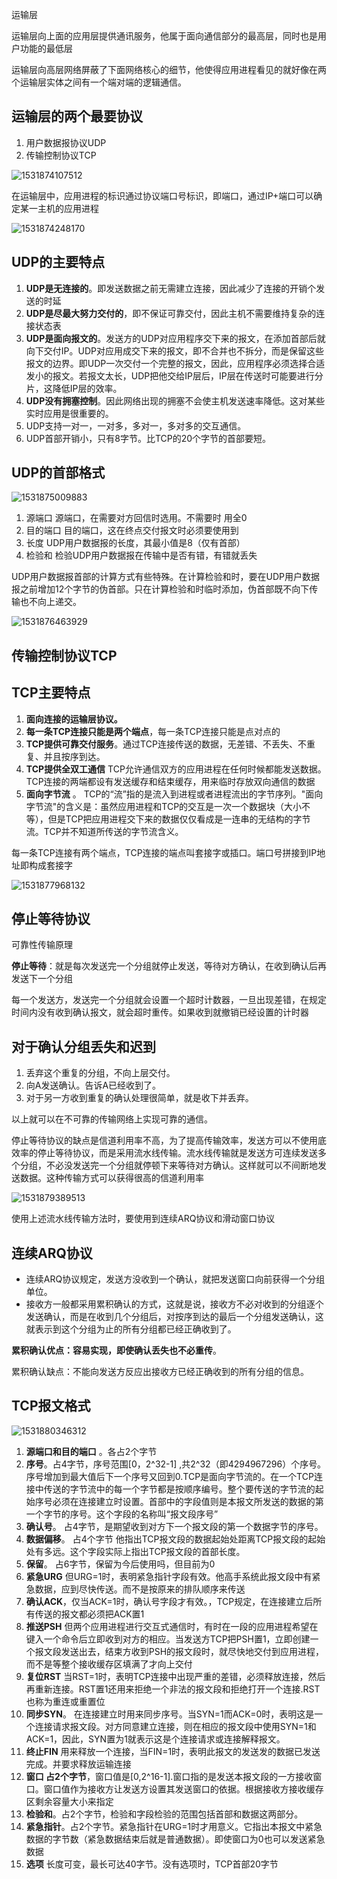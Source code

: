 运输层

运输层向上面的应用层提供通讯服务，他属于面向通信部分的最高层，同时也是用户功能的最低层

运输层向高层网络屏蔽了下面网络核心的细节，他使得应用进程看见的就好像在两个运输层实体之间有一个端对端的逻辑通信。

## 运输层的两个最要协议

1. 用户数据报协议UDP
2. 传输控制协议TCP

![1531874107512](E:\mydairy\计算机网络\运输协议.png)

在运输层中，应用进程的标识通过协议端口号标识，即端口，通过IP+端口可以确定某一主机的应用进程

![1531874248170](E:\mydairy\计算机网络\端口.png)

## UDP的主要特点

1. **UDP是无连接的**。即发送数据之前无需建立连接，因此减少了连接的开销个发送的时延
2. **UDP是尽最大努力交付的**，即不保证可靠交付，因此主机不需要维持复杂的连接状态表
3. **UDP是面向报文的**。发送方的UDP对应用程序交下来的报文，在添加首部后就向下交付IP。UDP对应用成交下来的报文，即不合并也不拆分，而是保留这些报文的边界。即UDP一次交付一个完整的报文，因此，应用程序必须选择合适发小的报文。若报文太长，UDP把他交给IP层后，IP层在传送时可能要进行分片，这降低IP层的效率。
4. **UDP没有拥塞控制**。因此网络出现的拥塞不会使主机发送速率降低。这对某些实时应用是很重要的。
5. UDP支持一对一，一对多，多对一，多对多的交互通信。
6. UDP首部开销小，只有8字节。比TCP的20个字节的首部要短。

## UDP的首部格式

![1531875009883](E:\mydairy\计算机网络\UDP格式.png)

1. 源端口 源端口，在需要对方回信时选用。不需要时 用全0
2. 目的端口 目的端口，这在终点交付报文时必须要使用到
3. 长度  UDP用户数据报的长度，其最小值是8（仅有首部）
4. 检验和 检验UDP用户数据报在传输中是否有错，有错就丢失

UDP用户数据报首部的计算方式有些特殊。在计算检验和时，要在UDP用户数据报之前增加12个字节的伪首部。只在计算检验和时临时添加，伪首部既不向下传输也不向上递交。

![1531876463929](E:\mydairy\计算机网络\UDP伪首部.png)

## 传输控制协议TCP

## TCP主要特点

1. **面向连接的运输层协议。**
2. **每一条TCP连接只能是两个端点**，每一条TCP连接只能是点对点的
3. **TCP提供可靠交付服务**。通过TCP连接传送的数据，无差错、不丢失、不重复、并且按序到达。
4. **TCP提供全双工通信**  TCP允许通信双方的应用进程在任何时候都能发送数据。TCP连接的两端都设有发送缓存和结束缓存，用来临时存放双向通信的数据
5. **面向字节流** 。 TCP的“流”指的是流入到进程或者进程流出的字节序列。"面向字节流"的含义是：虽然应用进程和TCP的交互是一次一个数据块（大小不等），但是TCP把应用进程交下来的数据仅仅看成是一连串的无结构的字节流。TCP并不知道所传送的字节流含义。

每一条TCP连接有两个端点，TCP连接的端点叫套接字或插口。端口号拼接到IP地址即构成套接字

![1531877968132](E:\mydairy\计算机网络\套接字.png)

## 停止等待协议

可靠性传输原理

**停止等待**：就是每次发送完一个分组就停止发送，等待对方确认，在收到确认后再发送下一个分组

每一个发送方，发送完一个分组就会设置一个超时计数器，一旦出现差错，在规定时间内没有收到确认报文，就会超时重传。如果收到就撤销已经设置的计时器

## 对于确认分组丢失和迟到

1. 丢弃这个重复的分组，不向上层交付。
2. 向A发送确认。告诉A已经收到了。
3. 对于另一方收到重复的确认处理很简单，就是收下并丢弃。

以上就可以在不可靠的传输网络上实现可靠的通信。

停止等待协议的缺点是信道利用率不高，为了提高传输效率，发送方可以不使用底效率的停止等待协议，而是采用流水线传输。流水线传输就是发送方可连续发送多个分组，不必没发送完一个分组就停顿下来等待对方确认。这样就可以不间断地发送数据。这种传输方式可以获得很高的信道利用率

![1531879389513](E:\mydairy\计算机网络\流水线传输.png)

使用上述流水线传输方法时，要使用到连续ARQ协议和滑动窗口协议

## 连续ARQ协议

- 连续ARQ协议规定，发送方没收到一个确认，就把发送窗口向前获得一个分组单位。
- 接收方一般都采用累积确认的方式，这就是说，接收方不必对收到的分组逐个发送确认，而是在收到几个分组后，对按序到达的最后一个分组发送确认，这就表示到这个分组为止的所有分组都已经正确收到了。

**累积确认优点：容易实现，即使确认丢失也不必重传**。

累积确认缺点：不能向发送方反应出接收方已经正确收到的所有分组的信息。

## TCP报文格式

![1531880346312](E:\mydairy\计算机网络\TCP报文格式.png)

1. **源端口和目的端口** 。各占2个字节
2. **序号**。占4字节，序号范围[0，2^32-1] ,共2^32（即4294967296）个序号。序号增加到最大值后下一个序号又回到0.TCP是面向字节流的。在一个TCP连接中传送的字节流中的每一个字节都是按顺序编号。整个要传送的字节流的起始序号必须在连接建立时设置。首部中的字段值则是本报文所发送的数据的第一个字节的序号。这个字段的名称叫“报文段序号”
3. **确认号**。 占4字节，是期望收到对方下一个报文段的第一个数据字节的序号。
4. **数据偏移**。 占4个字节 他指出TCP报文段的数据起始处距离TCP报文段的起始处有多远。这个字段实际上指出TCP报文段的首部长度。
5. **保留**。 占6字节，保留为今后使用吗，但目前为0
6. **紧急URG** 但URG=1时，表明紧急指针字段有效。他高手系统此报文段中有紧急数据，应到尽快传送。而不是按原来的排队顺序来传送
7. **确认ACK**，仅当ACK=1时，确认号字段才有效。，TCP规定，在连接建立后所有传送的报文都必须把ACK置1
8. **推送PSH** 但两个应用进程进行交互式通信时，有时在一段的应用进程希望在键入一个命令后立即收到对方的相应。当发送方TCP把PSH置1，立即创建一个报文段发送出去，结束方收到PSH的报文段时，就尽快地交付到应用进程，而不是等整个接收缓存区填满了才向上交付
9. **复位RST** 当RST=1时，表明TCP连接中出现严重的差错，必须释放连接，然后再重新连接。RST置1还用来拒绝一个非法的报文段和拒绝打开一个连接.RST也称为重连或重置位
10. **同步SYN**。 在连接建立时用来同步序号。当SYN=1而ACK=0时，表明这是一个连接请求报文段。对方同意建立连接，则在相应的报文段中使用SYN=1和ACK=1，因此，SYN置为1就表示这是个连接请求或连接解释报文。
11. **终止FIN** 用来释放一个连接，当FIN=1时，表明此报文的发送发的数据已发送完成。并要求释放运输连接
12. **窗口 占2个字节**，窗口值是[0,2^16-1].窗口指的是发送本报文段的一方接收窗口。窗口值作为接收方让发送方设置其发送窗口的依据。根据接收方接收缓存区剩余容量大小来指定
13. **检验和**。占2个字节，检验和字段检验的范围包括首部和数据这两部分。
14. **紧急指针**。占2个字节。紧急指针在URG=1时才用意义。它指出本报文中紧急数据的字节数（紧急数据结束后就是普通数据）。即使窗口为0也可以发送紧急数据
15. **选项** 长度可变，最长可达40字节。没有选项时，TCP首部20字节



